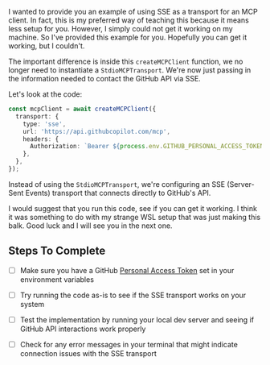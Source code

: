 I wanted to provide you an example of using SSE as a transport for an MCP client. In fact, this is my preferred way of teaching this because it means less setup for you. However, I simply could not get it working on my machine. So I've provided this example for you. Hopefully you can get it working, but I couldn't.

The important difference is inside this `createMCPClient` function, we no longer need to instantiate a `StdioMCPTransport`. We're now just passing in the information needed to contact the GitHub API via SSE.

Let's look at the code:

```ts
const mcpClient = await createMCPClient({
  transport: {
    type: 'sse',
    url: 'https://api.githubcopilot.com/mcp',
    headers: {
      Authorization: `Bearer ${process.env.GITHUB_PERSONAL_ACCESS_TOKEN}`,
    },
  },
});
```

Instead of using the `StdioMCPTransport`, we're configuring an SSE (Server-Sent Events) transport that connects directly to GitHub's API.

I would suggest that you run this code, see if you can get it working. I think it was something to do with my strange WSL setup that was just making this balk. Good luck and I will see you in the next one.

## Steps To Complete

- [ ] Make sure you have a GitHub [Personal Access Token](https://docs.github.com/en/authentication/keeping-your-account-and-data-secure/managing-your-personal-access-tokens) set in your environment variables

- [ ] Try running the code as-is to see if the SSE transport works on your system

- [ ] Test the implementation by running your local dev server and seeing if GitHub API interactions work properly

- [ ] Check for any error messages in your terminal that might indicate connection issues with the SSE transport
